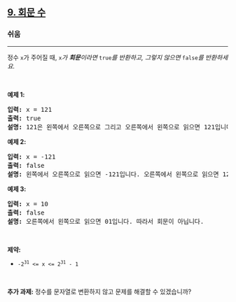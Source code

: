 <h2><a href="https://leetcode.com/problems/palindrome-number">9. 회문 수</a></h2><h3>쉬움</h3><hr><p>정수 <code>x</code>가 주어질 때, <code>x</code><em>가 </em><span data-keyword="palindrome-integer"><em><strong>회문</strong></em></span><em>이라면 </em><code>true</code><em>를 반환하고, 그렇지 않으면 </em><code>false</code><em>를 반환하세요.</em></p>

<p>&nbsp;</p>
<p><strong class="example">예제 1:</strong></p>

<pre>
<strong>입력:</strong> x = 121
<strong>출력:</strong> true
<strong>설명:</strong> 121은 왼쪽에서 오른쪽으로 그리고 오른쪽에서 왼쪽으로 읽으면 121입니다.
</pre>

<p><strong class="example">예제 2:</strong></p>

<pre>
<strong>입력:</strong> x = -121
<strong>출력:</strong> false
<strong>설명:</strong> 왼쪽에서 오른쪽으로 읽으면 -121입니다. 오른쪽에서 왼쪽으로 읽으면 121-이 됩니다. 따라서 회문이 아닙니다.
</pre>

<p><strong class="example">예제 3:</strong></p>

<pre>
<strong>입력:</strong> x = 10
<strong>출력:</strong> false
<strong>설명:</strong> 오른쪽에서 왼쪽으로 읽으면 01입니다. 따라서 회문이 아닙니다.
</pre>

<p>&nbsp;</p>
<p><strong>제약:</strong></p>

<ul>
	<li><code>-2<sup>31</sup>&nbsp;&lt;= x &lt;= 2<sup>31</sup>&nbsp;- 1</code></li>
</ul>

<p>&nbsp;</p>
<strong>추가 과제:</strong> 정수를 문자열로 변환하지 않고 문제를 해결할 수 있겠습니까?